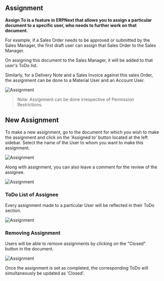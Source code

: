 ## Assignment

**Assign To is a feature in ERPNext that allows you to assign a particular document to a specific user, who needs to further work on that document.**

For example, if a Sales Order needs to be approved or submitted by the Sales Manager, the first draft user can assign that Sales Order to the Sales Manager.

On assigning this document to the Sales Manager, it will be added to that user's ToDo list.

Similarly, for a Delivery Note and a Sales Invoice against this sales Order, the assignment can be done to a Material User and an Account User.

![Assignment](https://docs.erpnext.com/files/using-assignment-1.png)

> Note: Assignment can be done irrespective of Permission Restrictions.

## New Assignment

To make a new assignment, go to the document for which you wish to make the assignment and click on the 'Assigned to' button located at the left sidebar. Select the name of the User to whom you want to make this assignment.

![Assignment](https://docs.erpnext.com/files/using-assignment-2.gif)

Along with assignment, you can also leave a comment for the review of the assignee.

![Assignment](https://docs.erpnext.com/files/using-assignment-3.gif)

### ToDo List of Assignee

Every assignment made to a particular User will be reflected in their ToDo section.

![Assignment](https://docs.erpnext.com/files/using-assignment-4.png)

### Removing Assignment

Users will be able to remove assignments by clicking on the "Closed" button in the document.

![Assignment](https://docs.erpnext.com/files/using-assignment-5.png)

Once the assignment is set as completed, the corresponding ToDo will simultaneously be updated as 'Closed'.